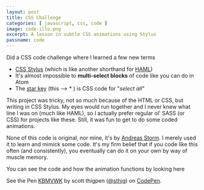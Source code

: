 ```yaml
---
layout: post
title: CSS Challenge
categories: [ javascript, css, code ]
image: code-illo.png
excerpt: A lesson in subtle CSS animations using Stylus
passname: code
---
```


Did a CSS code challenge where I learned a few new terms

* [CSS Stylus](http://stylus-lang.com/) (which is like another shorthand for [HAML](http://haml.info/))
* It's almost impossible to **multi-select blocks** of code like you can do in Atom
* The [star key](https://www.w3schools.com/cssref/css_selectors.asp) (this --> * ) is CSS code for "*select all*"

This project was tricky, not so much because of the HTML or CSS, but writing in CSS Stylus.  My eyes would run together and I never knew what line I was on (much like HAML), so I actually prefer regular ol' SASS (or CSS) for projects like these.  Still, it was fun to get to do some coded animations.

None of this code is original, nor mine, it's by [Andreas Storm](https://codepen.io/andreasstorm/pen/JBGWBa?editors=1100).  I merely used it to learn and mimick some code.  It's my firm belief that if you code like this often (and consistently), you eventually can do it on your own by way of muscle memory.

You can see the code and how the animation functions by looking here

<p data-height="265" data-theme-id="0" data-slug-hash="KBMVWK" data-default-tab="css,result" data-user="sthig" data-embed-version="2" data-pen-title="KBMVWK" class="codepen">See the Pen <a href="https://codepen.io/sthig/pen/KBMVWK/">KBMVWK</a> by scott thigpen (<a href="https://codepen.io/sthig">@sthig</a>) on <a href="https://codepen.io">CodePen</a>.</p>
<script async src="https://static.codepen.io/assets/embed/ei.js"></script>

